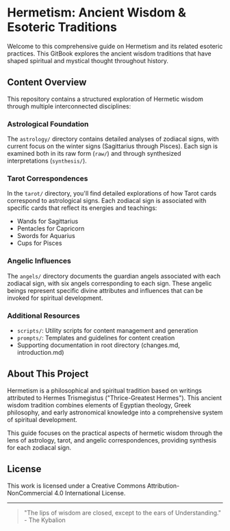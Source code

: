 # Hermetism: Ancient Wisdom & Esoteric Traditions

Welcome to this comprehensive guide on Hermetism and its related esoteric practices. This GitBook explores the ancient wisdom traditions that have shaped spiritual and mystical thought throughout history.

## Content Overview

This repository contains a structured exploration of Hermetic wisdom through multiple interconnected disciplines:

### Astrological Foundation
The `astrology/` directory contains detailed analyses of zodiacal signs, with current focus on the winter signs (Sagittarius through Pisces). Each sign is examined both in its raw form (`raw/`) and through synthesized interpretations (`synthesis/`).

### Tarot Correspondences
In the `tarot/` directory, you'll find detailed explorations of how Tarot cards correspond to astrological signs. Each zodiacal sign is associated with specific cards that reflect its energies and teachings:
- Wands for Sagittarius
- Pentacles for Capricorn
- Swords for Aquarius
- Cups for Pisces

### Angelic Influences
The `angels/` directory documents the guardian angels associated with each zodiacal sign, with six angels corresponding to each sign. These angelic beings represent specific divine attributes and influences that can be invoked for spiritual development.

### Additional Resources
- `scripts/`: Utility scripts for content management and generation
- `prompts/`: Templates and guidelines for content creation
- Supporting documentation in root directory (changes.md, introduction.md)

## About This Project

Hermetism is a philosophical and spiritual tradition based on writings attributed to Hermes Trismegistus ("Thrice-Greatest Hermes"). This ancient wisdom tradition combines elements of Egyptian theology, Greek philosophy, and early astronomical knowledge into a comprehensive system of spiritual development.

This guide focuses on the practical aspects of hermetic wisdom through the lens of astrology, tarot, and angelic correspondences, providing synthesis for each zodiacal sign.

## License

This work is licensed under a Creative Commons Attribution-NonCommercial 4.0 International License.

---

> "The lips of wisdom are closed, except to the ears of Understanding." - The Kybalion